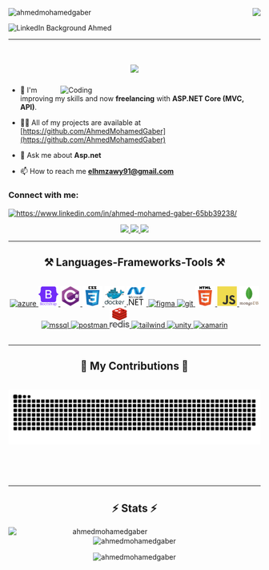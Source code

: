 <p align="left"> <img src="https://komarev.com/ghpvc/?username=ahmedmohamedgaber&label=Profile%20views&color=0e75b6&style=flat" alt="ahmedmohamedgaber" /> <img align="right" src="https://visitor-badge.laobi.icu/badge?page_id=salesp07.salesp07" /></p>

![LinkedIn Background Ahmed](https://media.licdn.com/dms/image/v2/D4D16AQF1kQrqVGi6-Q/profile-displaybackgroundimage-shrink_350_1400/profile-displaybackgroundimage-shrink_350_1400/0/1704901469227?e=1730937600&v=beta&t=x8TrMCUFqaRnqjNMLnVO5DE1Dk8s9ljPDnFQmfODIcY)


<hr/>
<h1 align="center">
    <img src="https://readme-typing-svg.herokuapp.com/?font=Righteous&size=35&center=true&vCenter=true&width=680&height=70&duration=4000&lines=Hi+There!+👋;+I'm+Ahmed+Mohamed!;+A+.Net+developer👨‍💻;I'm+from+Egypt🐫☪️▲𓂀𓋹𓁈𓃠𓆃☥𓅓𓆣...;" />
</h1>

<img align="right" alt="Coding" width="400" src="https://mir-s3-cdn-cf.behance.net/project_modules/fs/bbefa799786133.5efa9bf3d1b49.gif">



- 🌱 I'm improving my skills and now **freelancing** with **ASP.NET Core (MVC, API)**.

- 👨‍💻 All of my projects are available at [https://github.com/AhmedMohamedGaber](https://github.com/AhmedMohamedGaber)

- 💬 Ask me about **Asp.net**

- 📫 How to reach me **elhmzawy91@gmail.com**

<h3 align="left">Connect with me:</h3>
<p align="left">
<a href="https://linkedin.com/in/https://www.linkedin.com/in/ahmed-mohamed-gaber-65bb39238/" target="blank"><img align="center" src="https://raw.githubusercontent.com/rahuldkjain/github-profile-readme-generator/master/src/images/icons/Social/linked-in-alt.svg" alt="https://www.linkedin.com/in/ahmed-mohamed-gaber-65bb39238/" height="30" width="40" /></a>
  
</p>
<div align="center"> 
  <a href="mailto:elhmzawy91@gmail.com">
    <img src="https://img.shields.io/badge/Gmail-333333?style=for-the-badge&logo=gmail&logoColor=red" />
  </a>
  <a href="https://www.linkedin.com/in/ahmed-mohamed-gaber-65bb39238/" target="_blank">
    <img src="https://img.shields.io/badge/LinkedIn-0077B5?style=for-the-badge&logo=linkedin&logoColor=white" target="_blank" />
  </a>
  <a href="https://ahmedmohamedgaber.github.io/Portfolio-/#home" target="_blank">
     <img src="https://img.shields.io/badge/Portfolio-FF5722?style=for-the-badge&logo=todoist&logoColor=white" target="_blank" /> <!-- sqlite, safari, google-chrome are other good icon options -->
  </a>
</div>

 <hr/>
<h2 align="center">⚒️ Languages-Frameworks-Tools ⚒️</h2>
<br/>
<div align="center"> <a href="https://azure.microsoft.com/en-in/" target="_blank" rel="noreferrer"> <img src="https://www.vectorlogo.zone/logos/microsoft_azure/microsoft_azure-icon.svg" alt="azure" width="40" height="40"/> </a> <a href="https://getbootstrap.com" target="_blank" rel="noreferrer"> <img src="https://raw.githubusercontent.com/devicons/devicon/master/icons/bootstrap/bootstrap-plain-wordmark.svg" alt="bootstrap" width="40" height="40"/> </a> <a href="https://www.w3schools.com/cs/" target="_blank" rel="noreferrer"> <img src="https://raw.githubusercontent.com/devicons/devicon/master/icons/csharp/csharp-original.svg" alt="csharp" width="40" height="40"/> </a> <a href="https://www.w3schools.com/css/" target="_blank" rel="noreferrer"> <img src="https://raw.githubusercontent.com/devicons/devicon/master/icons/css3/css3-original-wordmark.svg" alt="css3" width="40" height="40"/> </a> <a href="https://www.docker.com/" target="_blank" rel="noreferrer"> <img src="https://raw.githubusercontent.com/devicons/devicon/master/icons/docker/docker-original-wordmark.svg" alt="docker" width="40" height="40"/> </a> <a href="https://dotnet.microsoft.com/" target="_blank" rel="noreferrer"> <img src="https://raw.githubusercontent.com/devicons/devicon/master/icons/dot-net/dot-net-original-wordmark.svg" alt="dotnet" width="40" height="40"/> </a> <a href="https://www.figma.com/" target="_blank" rel="noreferrer"> <img src="https://www.vectorlogo.zone/logos/figma/figma-icon.svg" alt="figma" width="40" height="40"/> </a> <a href="https://git-scm.com/" target="_blank" rel="noreferrer"> <img src="https://www.vectorlogo.zone/logos/git-scm/git-scm-icon.svg" alt="git" width="40" height="40"/> </a> <a href="https://www.w3.org/html/" target="_blank" rel="noreferrer"> <img src="https://raw.githubusercontent.com/devicons/devicon/master/icons/html5/html5-original-wordmark.svg" alt="html5" width="40" height="40"/> </a> <a href="https://developer.mozilla.org/en-US/docs/Web/JavaScript" target="_blank" rel="noreferrer"> <img src="https://raw.githubusercontent.com/devicons/devicon/master/icons/javascript/javascript-original.svg" alt="javascript" width="40" height="40"/> </a> <a href="https://www.mongodb.com/" target="_blank" rel="noreferrer"> <img src="https://raw.githubusercontent.com/devicons/devicon/master/icons/mongodb/mongodb-original-wordmark.svg" alt="mongodb" width="40" height="40"/> </a> <a href="https://www.microsoft.com/en-us/sql-server" target="_blank" rel="noreferrer"> <img src="https://www.svgrepo.com/show/303229/microsoft-sql-server-logo.svg" alt="mssql" width="40" height="40"/> </a> <a href="https://postman.com" target="_blank" rel="noreferrer"> <img src="https://www.vectorlogo.zone/logos/getpostman/getpostman-icon.svg" alt="postman" width="40" height="40"/> </a> <a href="https://redis.io" target="_blank" rel="noreferrer"> <img src="https://raw.githubusercontent.com/devicons/devicon/master/icons/redis/redis-original-wordmark.svg" alt="redis" width="40" height="40"/> </a> <a href="https://tailwindcss.com/" target="_blank" rel="noreferrer"> <img src="https://www.vectorlogo.zone/logos/tailwindcss/tailwindcss-icon.svg" alt="tailwind" width="40" height="40"/> </a> <a href="https://unity.com/" target="_blank" rel="noreferrer"> <img src="https://www.vectorlogo.zone/logos/unity3d/unity3d-icon.svg" alt="unity" width="40" height="40"/> </a> <a href="https://dotnet.microsoft.com/apps/xamarin" target="_blank" rel="noreferrer"> <img src="https://raw.githubusercontent.com/detain/svg-logos/780f25886640cef088af994181646db2f6b1a3f8/svg/xamarin.svg" alt="xamarin" width="40" height="40"/> </a>  </div>
<br/>
<hr/>


<div align="center">
  <h2>🐍 My Contributions 🐍</h2>
  <br>
  <img alt="snake eating my contributions" src="https://raw.githubusercontent.com/salesp07/salesp07/output/github-contribution-grid-snake.svg" />
  
  <br/><br/><br/>
</div>
<hr/>
<h2 align="center">⚡ Stats ⚡</h2>
<be>
<div align=center>
<img width=390 align="left" src="https://github-readme-stats.vercel.app/api/top-langs?username=ahmedmohamedgaber&show_icons=true&locale=en&layout=compact&theme=react" alt="ahmedmohamedgaber" />

&nbsp;<img width=390  align="center" src="https://github-readme-stats.vercel.app/api?username=ahmedmohamedgaber&show_icons=true&locale=en&theme=react&rank_icon=github&border_radius=10" alt="ahmedmohamedgaber" />

<img width=390  align="center" src="https://github-readme-streak-stats.herokuapp.com/?user=ahmedmohamedgaber&theme=react" alt="ahmedmohamedgaber" />
</div>
